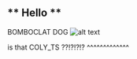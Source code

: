 ** Hello **
----------------------------
BOMBOCLAT DOG
![alt text]([http://url/to/img.png](https://tr.rbxcdn.com/30DAY-Avatar-495F5BF1B7B4309BF1854A59619510D3-Png/352/352/Avatar/Png/noFilter)https://tr.rbxcdn.com/30DAY-Avatar-495F5BF1B7B4309BF1854A59619510D3-Png/352/352/Avatar/Png/noFilter)

is that COLY_TS ??!?!?!? ^^^^^^^^^^^^^

